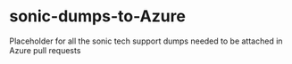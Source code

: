 # sonic-dumps-to-Azure
Placeholder for all the sonic tech support dumps needed to be attached in Azure pull requests
